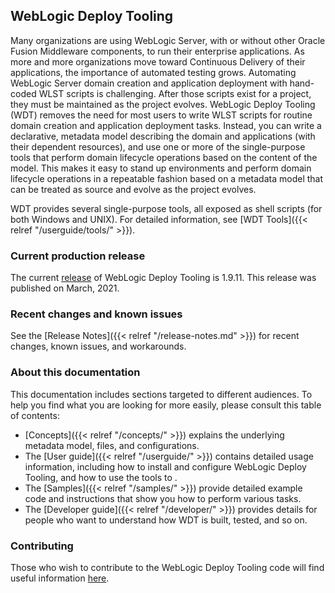 ## WebLogic Deploy Tooling

Many organizations are using WebLogic Server, with or without other Oracle Fusion Middleware components, to run their enterprise applications.  As more and more organizations move toward Continuous Delivery of their applications, the importance of automated testing grows.  Automating WebLogic Server domain creation and application deployment with hand-coded WLST scripts is challenging.  After those scripts exist for a project, they must be maintained as the project evolves.  WebLogic Deploy Tooling (WDT) removes the need for most users to write WLST scripts for routine domain creation and application deployment tasks.  Instead, you can write a declarative, metadata model describing the domain and applications (with their dependent resources), and use one or more of the single-purpose tools that perform domain lifecycle operations based on the content of the model.  This makes it easy to stand up environments and perform domain lifecycle operations in a repeatable fashion based on a metadata model that can be treated as source and evolve as the project evolves.


WDT provides several single-purpose tools, all exposed as shell scripts (for both Windows and UNIX). For detailed information, see [WDT Tools]({{< relref "/userguide/tools/" >}}).


### Current production release

The current [release](https://github.com/oracle/weblogic-deploy-tooling/releases) of WebLogic Deploy Tooling is 1.9.11. This release was published on March, 2021.

### Recent changes and known issues

See the [Release Notes]({{< relref "/release-notes.md" >}}) for recent changes, known issues, and workarounds.

### About this documentation

This documentation includes sections targeted to different audiences. To help you find what you are looking for more easily, please consult this table of contents:

* [Concepts]({{< relref "/concepts/" >}}) explains the underlying metadata model, files, and configurations.
* The [User guide]({{< relref "/userguide/" >}}) contains detailed usage information, including how to install and configure WebLogic Deploy Tooling, and how to use the tools to .
* The [Samples]({{< relref "/samples/" >}}) provide detailed example code and instructions that show you how to perform various tasks.
* The [Developer guide]({{< relref "/developer/" >}}) provides details for people who want to understand how WDT is built, tested, and so on.


### Contributing
Those who wish to contribute to the WebLogic Deploy Tooling code will find useful information [here](https://github.com/oracle/weblogic-deploy-tooling/blob/master/CONTRIBUTING.md).

